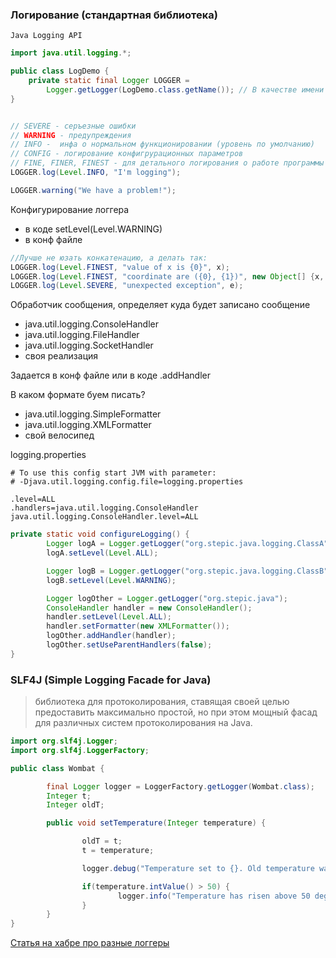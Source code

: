 ### Логирование (стандартная библиотека)
`Java Logging API`

```Java
import java.util.logging.*;

public class LogDemo {
	private static final Logger LOGGER = 
		Logger.getLogger(LogDemo.class.getName()); // В качестве имени логгера у нас будет пакет + имя класса. Это позволит гибко управлять логгерами.
}


// SEVERE - серъезные ошибки
// WARNING - предупреждения
// INFO -  инфа о нормальном функционировании (уровень по умолчанию)
// CONFIG - логирование конфигрурационных параметров
// FINE, FINER, FINEST - для детального логирования о работе программы (вход\выход а методы и прочее)
LOGGER.log(Level.INFO, "I'm logging");

LOGGER.warning("We have a problem!");
```
Конфигурирование логгера
* в коде setLevel(Level.WARNING)
* в конф файле

```Java
//Лучше не юзать конкатенацию, а делать так:
LOGGER.log(Level.FINEST, "value of x is {0}", x);
LOGGER.log(Level.FINEST, "coordinate are ({0}, {1})", new Object[] {x, y});
LOGGER.log(Level.SEVERE, "unexpected exception", e);
```

Обработчик сообщения, определяет куда будет записано сообщение
* java.util.logging.ConsoleHandler
* java.util.logging.FileHandler
* java.util.logging.SocketHandler
* своя реализация

Задается в конф файле или в коде .addHandler

В каком формате буем писать?
* java.util.logging.SimpleFormatter
* java.util.logging.XMLFormatter
* свой велосипед

logging.properties
```properties
# To use this config start JVM with parameter:
# -Djava.util.logging.config.file=logging.properties

.level=ALL
.handlers=java.util.logging.ConsoleHandler
java.util.logging.ConsoleHandler.level=ALL
```

```Java
private static void configureLogging() {
        Logger logA = Logger.getLogger("org.stepic.java.logging.ClassA");
        logA.setLevel(Level.ALL);

        Logger logB = Logger.getLogger("org.stepic.java.logging.ClassB");
        logB.setLevel(Level.WARNING);

        Logger logOther = Logger.getLogger("org.stepic.java");
        ConsoleHandler handler = new ConsoleHandler();
        handler.setLevel(Level.ALL);
        handler.setFormatter(new XMLFormatter());
        logOther.addHandler(handler);
        logOther.setUseParentHandlers(false);
}
```

### SLF4J (Simple Logging Facade for Java)
>библиотека для протоколирования, ставящая своей целью предоставить максимально простой, но при этом мощный фасад для различных систем протоколирования на Java.

```Java
import org.slf4j.Logger;
import org.slf4j.LoggerFactory;

public class Wombat {

        final Logger logger = LoggerFactory.getLogger(Wombat.class);
        Integer t;
        Integer oldT;

        public void setTemperature(Integer temperature) {

                oldT = t;        
                t = temperature;

                logger.debug("Temperature set to {}. Old temperature was {}.", t, oldT);

                if(temperature.intValue() > 50) {
                        logger.info("Temperature has risen above 50 degrees.");
                }
        }
}
```

[Статья на хабре про разные логгеры](https://habrahabr.ru/post/247647/)